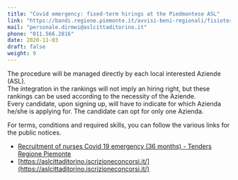 ```yaml
---
title: "Covid emergency: fixed-term hirings at the Piedmontese ASL"
link: "https://bandi.regione.piemonte.it/avvisi-beni-regionali/fisioterapista-reclutamento-personale-emergenza-covid-19"
mail: "personale.dirmei@aslcittaditorino.it"
phone: "011.566.2816"
date: 2020-11-03
draft: false
weight: 9
---
```


The procedure will be managed directly by each local interested Aziende (ASL).  
The integration in the rankings will not imply an hiring right, but these rankings can be used according to the necessity of the Aziende.  
Every candidate, upon signing up, will have to indicate for which Azienda he/she is applying for. The candidate can opt for only one Azienda.  

For terms, conditions and required skills, you can follow the various links for the public notices.  
+ [Recruitment of nurses Covid 19 emergency (36 months) - Tenders Regione Piemonte](https://bandi.regione.piemonte.it/avvisi-beni-regionali/infermieri-reclutamento-personale-36-mesi-emergenza-covid-19)
+ [https://aslcittaditorino.iscrizioneconcorsi.it/](https://aslcittaditorino.iscrizioneconcorsi.it/)
